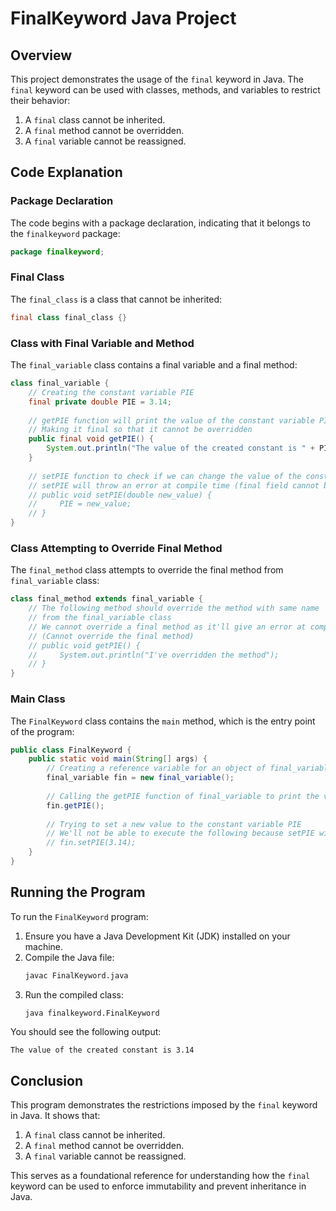# FinalKeyword Java Project

## Overview

This project demonstrates the usage of the `final` keyword in Java. The `final` keyword can be used with classes, methods, and variables to restrict their behavior:

1. A `final` class cannot be inherited.
2. A `final` method cannot be overridden.
3. A `final` variable cannot be reassigned.

## Code Explanation

### Package Declaration

The code begins with a package declaration, indicating that it belongs to the `finalkeyword` package:
```java
package finalkeyword;
```

### Final Class

The `final_class` is a class that cannot be inherited:
```java
final class final_class {}
```

### Class with Final Variable and Method

The `final_variable` class contains a final variable and a final method:
```java
class final_variable {
    // Creating the constant variable PIE
    final private double PIE = 3.14;
    
    // getPIE function will print the value of the constant variable PIE
    // Making it final so that it cannot be overridden
    public final void getPIE() {
        System.out.println("The value of the created constant is " + PIE);
    }
    
    // setPIE function to check if we can change the value of the constant variable PIE
    // setPIE will throw an error at compile time (final field cannot be assigned)
    // public void setPIE(double new_value) {
    //     PIE = new_value;
    // }
}
```

### Class Attempting to Override Final Method

The `final_method` class attempts to override the final method from `final_variable` class:
```java
class final_method extends final_variable {
    // The following method should override the method with same name
    // from the final_variable class
    // We cannot override a final method as it'll give an error at compile time
    // (Cannot override the final method)
    // public void getPIE() {
    //     System.out.println("I've overridden the method");
    // }
}
```

### Main Class

The `FinalKeyword` class contains the `main` method, which is the entry point of the program:
```java
public class FinalKeyword {
    public static void main(String[] args) {
        // Creating a reference variable for an object of final_variable class
        final_variable fin = new final_variable();
        
        // Calling the getPIE function of final_variable to print the value of PIE
        fin.getPIE();
        
        // Trying to set a new value to the constant variable PIE
        // We'll not be able to execute the following because setPIE will throw an error at compile time
        // fin.setPIE(3.14);
    }
}
```

## Running the Program

To run the `FinalKeyword` program:

1. Ensure you have a Java Development Kit (JDK) installed on your machine.
2. Compile the Java file:
   ```sh
   javac FinalKeyword.java
   ```
3. Run the compiled class:
   ```sh
   java finalkeyword.FinalKeyword
   ```

You should see the following output:
```
The value of the created constant is 3.14
```

## Conclusion

This program demonstrates the restrictions imposed by the `final` keyword in Java. It shows that:

1. A `final` class cannot be inherited.
2. A `final` method cannot be overridden.
3. A `final` variable cannot be reassigned.

This serves as a foundational reference for understanding how the `final` keyword can be used to enforce immutability and prevent inheritance in Java.
